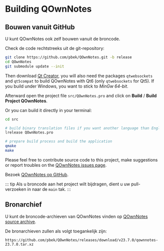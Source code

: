 # Building QOwnNotes

## Bouwen vanuit GitHub

U kunt QOwnNotes ook zelf bouwen vanuit de broncode.

Check de code rechtstreeks uit de git-repository:

```bash
git clone https://github.com/pbek/QOwnNotes.git -b release
cd QOwnNotes
git submodule update --init
```

Then download [Qt Creator](https://www.qt.io/download-open-source), you will also need the packages `qtwebsockets` and `qt5compat` to build QOwnNotes with Qt6 (only `qtwebsockets` for Qt5). If you build under Windows, you want to stick to *MinGw 64-bit*.

Afterward open the project file `src/QOwnNotes.pro` and click on **Build** / **Build Project QOwnNotes**.

Or you can build it directly in your terminal:

```bash
cd src

# build binary translation files if you want another language than English
lrelease QOwnNotes.pro

# prepare build process and build the application
qmake
make
```

Please feel free to contribute source code to this project, make suggestions or report troubles on the [QOwnNotes issues page](https://github.com/pbek/QOwnNotes/issues).

Bezoek [QOwnNotes op GitHub](https://github.com/pbek/QOwnNotes).

::: tip
Als u broncode aan het project wilt bijdragen, dient u uw pull-verzoeken in naar de `main` tak.
:::

## Bronarchief

U kunt de broncode-archieven van QOwnNotes vinden op [QOwnNotes source archive](https://github.com/pbek/QOwnNotes/releases).

De bronarchieven zullen als volgt toegankelijk zijn:

`https://github.com/pbek/QOwnNotes/releases/download/v23.7.0/qownnotes-23.7.0.tar.xz`
